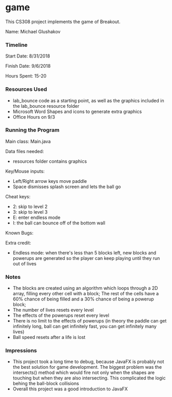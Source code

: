 game
====

This CS308 project implements the game of Breakout.

Name: Michael Glushakov

### Timeline

Start Date: 8/31/2018

Finish Date: 9/6/2018

Hours Spent: 15-20

### Resources Used
   - lab_bounce code as a starting point, as well as the graphics included in the lab_bounce resource folder
   - Microsoft Word Shapes and icons to generate extra graphics
   - Office Hours on 9/3
### Running the Program

Main class: Main.java

Data files needed: 
- resources folder contains graphics

Key/Mouse inputs:
- Left/Right arrow keys move paddle
- Space dismisses splash screen and lets the ball go

Cheat keys:

- 2: skip to level 2
- 3: skip to level 3
- E: enter endless mode
- I: the ball can bounce off of the bottom wall

Known Bugs:

Extra credit:
- Endless mode: when there's less than 5 blocks left, new blocks and powerups are generated so the player can keep playing until they run out of lives 

### Notes
 - The blocks are created using an algorithm which loops through a 2D array, filling every other cell with a block; The rest of the cells have a 60% chance of being filled and a 30% chance of being a powerup block;
 - The number of lives resets every level
 - The effects of the powerups reset every level
 - There is no limit to the effects of powerups (in theory the paddle can get infinitely long, ball can get infinitely fast, you can get infinitely many lives)
 - Ball speed resets after a life is lost

### Impressions
- This project took a long time to debug, because JavaFX is probably not the best solution for game development. The biggest problem was the intersects() method which would fire not only when the shapes are touching but when they are also intersecting. This complicated the logic behing the ball-block collisions
- Overall this project was a good introduction to JavaFX
